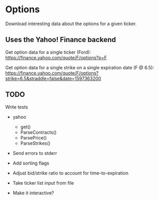 # Options

Download interesting data about the options for a given ticker.

## Uses the Yahoo! Finance backend

Get option data for a single ticker (Ford): https://finance.yahoo.com/quote/F/options?p=F

Get option data for a single strike on a single expiration date (F @ 6.5): https://finance.yahoo.com/quote/F/options?strike=6.5&straddle=false&date=1597363200

## TODO

Write tests
* yahoo
  * get()
  * ParseContracts()
  * ParsePrice()
  * ParseStrikes()

* Send errors to stderr
* Add sorting flags
* Adjust bid/strike ratio to account for time-to-expiration
* Take ticker list input from file
* Make it interactive?
